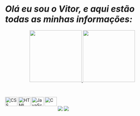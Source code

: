 # ***Olá eu sou o Vitor, e aqui estão todas as minhas informações:***

<div align="center" display="inline">
  <a href="https://github.com/TH3G0Dz">
  <img height="170em" src="https://github-readme-stats.vercel.app/api?username=TH3G0Dz&show_icons=true&theme=dark&include_all_commits=true&count_private=true"/>
  <img height="170em" src="https://github-readme-stats.vercel.app/api/top-langs/?username=TH3G0Dz&layout=compact&langs_count=7&theme=dark"/>
</div>

##

<div style="display: inline_block"><br>
<img align="left" alt="CSS" width="40px" height="30"
src="https://cdn.jsdelivr.net/gh/devicons/devicon/icons/css3/css3-original.svg" />
<img align="left" alt="HTML" width="40px" height="30"
src="https://cdn.jsdelivr.net/gh/devicons/devicon/icons/html5/html5-original.svg" />
<img align="left" alt="JavaScript" width="40px" height="30"
src="https://cdn.jsdelivr.net/gh/devicons/devicon/icons/javascript/javascript-original.svg" />
<img align="left" alt="C" width="40px" height="30"
src="https://cdn.jsdelivr.net/gh/devicons/devicon/icons/c/c-original.svg" />
</div> 

##

<div>
  <a href="https://www.instagram.com/vitorwanferreira/" target="_blank"><img src="https://img.shields.io/badge/-Instagram-%23E4405F?style=for-the-badge&logo=instagram&logoColor=white" target="_blank"></a>
  <a href="https://www.linkedin.com/in/vitor-hugo-wancenbock-ferreira/" target="_blank"><img src="https://img.shields.io/badge/-LinkedIn-%230077B5?style=for-the-badge&logo=linkedin&logoColor=white" target="_blank"></a>
